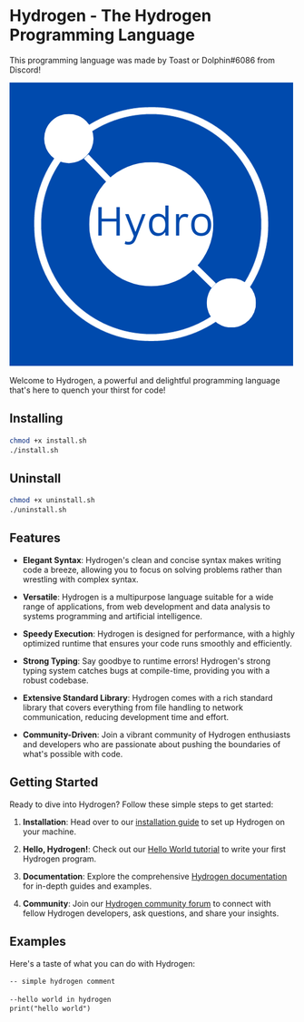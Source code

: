 # Hydrogen - The Hydrogen Programming Language
This programming language was made by Toast or Dolphin#6086 from Discord!

![Hydrogen](images/Hydrogen.png)

Welcome to Hydrogen, a powerful and delightful programming language that's here to quench your thirst for code!

## Installing
```bash
chmod +x install.sh
./install.sh
```

## Uninstall
```bash
chmod +x uninstall.sh
./uninstall.sh
```

## Features

- **Elegant Syntax**: Hydrogen's clean and concise syntax makes writing code a breeze, allowing you to focus on solving problems rather than wrestling with complex syntax.

- **Versatile**: Hydrogen is a multipurpose language suitable for a wide range of applications, from web development and data analysis to systems programming and artificial intelligence.

- **Speedy Execution**: Hydrogen is designed for performance, with a highly optimized runtime that ensures your code runs smoothly and efficiently.

- **Strong Typing**: Say goodbye to runtime errors! Hydrogen's strong typing system catches bugs at compile-time, providing you with a robust codebase.

- **Extensive Standard Library**: Hydrogen comes with a rich standard library that covers everything from file handling to network communication, reducing development time and effort.

- **Community-Driven**: Join a vibrant community of Hydrogen enthusiasts and developers who are passionate about pushing the boundaries of what's possible with code.

## Getting Started

Ready to dive into Hydrogen? Follow these simple steps to get started:

1. **Installation**: Head over to our [installation guide](https://hydrogen-lang.org/docs/installation) to set up Hydrogen on your machine.

2. **Hello, Hydrogen!**: Check out our [Hello World tutorial](https://hydrogen-lang.org/docs/tutorial) to write your first Hydrogen program.

3. **Documentation**: Explore the comprehensive [Hydrogen documentation](https://hydrogen-lang.org/docs) for in-depth guides and examples.

4. **Community**: Join our [Hydrogen community forum](https://hydrogen-lang.org/community) to connect with fellow Hydrogen developers, ask questions, and share your insights.

## Examples

Here's a taste of what you can do with Hydrogen:

```hydrogen
-- simple hydrogen comment

--hello world in hydrogen
print("hello world")
```